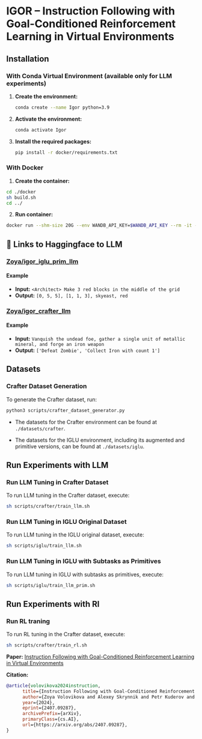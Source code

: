 # IGOR – Instruction Following with Goal-Conditioned Reinforcement Learning in Virtual Environments


## Installation

### With Conda Virtual Environment (available only for LLM experiments)

1. **Create the environment:**

    ```bash
    conda create --name Igor python=3.9
    ```

2. **Activate the environment:**

    ```bash
    conda activate Igor
    ```

3. **Install the required packages:**

    ```bash
    pip install -r docker/requirements.txt
    ```
### With Docker

1. **Create the container:**
```bash
cd ./docker
sh build.sh
cd ../
 ```

2. **Run container:**
```bash
docker run --shm-size 20G --env WANDB_API_KEY=$WANDB_API_KEY --rm -it -v $(pwd):/code -w /code --gpus all igor bash
```




## 🤗 Links to Haggingface to LLM

###  [**Zoya/igor_iglu_prim_llm**](https://huggingface.co/Zoya/igor_iglu_prim_llm)

#### Example
- **Input:** `<Architect> Make 3 red blocks in the middle of the grid`
- **Output:** `[0, 5, 5], [1, 1, 3], skyeast, red`


###  [**Zoya/igor_crafter_llm**](https://huggingface.co/Zoya/igor_crafter_llm)

#### Example
- **Input:** `Vanquish the undead foe, gather a single unit
of metallic mineral, and forge an iron weapon`
- **Output:** `['Defeat Zombie', 'Collect Iron with count 1']`


## Datasets

### Crafter Dataset Generation

To generate the Crafter dataset, run:

```bash
python3 scripts/crafter_dataset_generator.py
```

- The datasets for the Crafter environment can be found at `./datasets/crafter`.

- The datasets for the IGLU environment, including its augmented and primitive versions, can be found at `./datasets/iglu`.

## Run Experiments with LLM

### Run LLM Tuning in Crafter Dataset

To run LLM tuning in the Crafter dataset, execute:

```bash
sh scripts/crafter/train_llm.sh
```

### Run LLM Tuning in IGLU Original Dataset

To run LLM tuning in the IGLU original dataset, execute:

```bash
sh scripts/iglu/train_llm.sh
```

### Run LLM Tuning in IGLU with Subtasks as Primitives

To run LLM tuning in IGLU with subtasks as primitives, execute:

```bash
sh scripts/iglu/train_llm_prim.sh
```

## Run Experiments with Rl

### Run RL traning

To run RL tuning in the Crafter dataset, execute:

```bash
sh scripts/crafter/train_rl.sh
```


**Paper:** [Instruction Following with Goal-Conditioned Reinforcement Learning in Virtual Environments](https://arxiv.org/abs/2407.09287)

**Citation:**

```bibtex
@article{volovikova2024instruction,
      title={Instruction Following with Goal-Conditioned Reinforcement Learning in Virtual Environments}, 
      author={Zoya Volovikova and Alexey Skrynnik and Petr Kuderov and Aleksandr I. Panov},
      year={2024},
      eprint={2407.09287},
      archivePrefix={arXiv},
      primaryClass={cs.AI},
      url={https://arxiv.org/abs/2407.09287}, 
}
```
